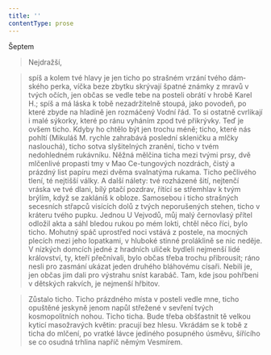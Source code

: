 ```yaml
---
title: ''
contentType: prose
---
```


<section>

Šeptem

> Nejdražší,

> spíš a kolem tvé hlavy je jen ticho po strašném vrzání tvého dám­ského perka, víčka beze zbytku skrývají špatné známky z mravů v tvých očích, jen občas se vedle tebe na posteli obrátí v hrobě Karel H.; spíš a má láska k tobě nezadržitelně stoupá, jako povodeň, po které zbyde na hladině jen rozmáčený Vodní řád. To si ostatně cvrlikají i malé sýkorky, které po ránu vyháním zpod tvé přikrývky. Teď je ovšem ticho. Kdyby ho chtělo být jen trochu méně; ticho, které nás pohltí (Mikuláš M. rychle zahrabává poslední skleničku a mlčky naslouchá), ticho sotva slyšitelných zranění, ticho v tvém nedohledném rukávníku. Něžná mělčina ticha mezi tvými prsy, dvě mlčenlivé propasti tmy v Mao Ce-tungových nozdrách, čistý a prázdný list papíru mezi dvěma svalnatýma rukama. Ticho pečlivého tlení, té nejtišší války. A dal­ší nálety: tvé rozházené šití, nejtenčí vráska ve tvé dlani, bílý ptačí pozdrav, řítící se střemhlav k tvým brýlím, když se zakláníš k obloze. Samosebou i ticho strašných secesních střapců visících dolů z tvých neporušených stehen, ticho v kráteru tvého pupku. Jednou U Vejvodů, můj malý černovlasý přítel odložil akta a sáhl bledou rukou po mém lokti, chtěl něco říci, bylo ticho. Mohutný spáč uprostřed noci vstává z postele, na mocných plecích mezi jeho lopatkami, v hluboké stinné proláklině se nic neděje. V níz­kých domcích jedné z hradních uliček bydleli nejmenší lidé království, ty, kteří přečnívali, bylo občas třeba trochu přibrousit; ráno nesli pro zasmání ukázat jeden druhého bláhovému císaři. Nebili je, jen občas jim dali pro výstrahu sníst karabáč. Tam, kde jsou pohřbeni v dětských rakvích, je nejmenší hřbitov.

> Zůstalo ticho. Ticho prázdného místa v posteli vedle mne, ticho opuštěné jeskyně jenom napůl střežené v sevření tvých kosmopolitních nohou. Ticho ticha. Bude třeba obšťastnit tě vel­kou kyticí masožravých květin: pracují bez hlesu. Vkrádám se k tobě z ticha do mlčení, po vratké lávce jediného posupného úsměvu, šířícího se co osudná trhlina napříč němým Vesmírem.

</section>
